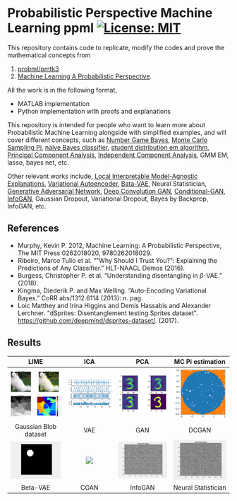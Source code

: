 # Probabilistic Perspective Machine Learning ppml [![License: MIT](https://img.shields.io/badge/License-MIT-yellow.svg)](https://opensource.org/licenses/MIT)
This repository contains code to replicate, modify the codes and prove the mathematical concepts from 
1. [probml/pmtk3](https://github.com/probml/pmtk3)
2. [Machine Learning A Probabilistic Perspective](https://doc.lagout.org/science/Artificial%20Intelligence/Machine%20learning/Machine%20Learning_%20A%20Probabilistic%20Perspective%20%5BMurphy%202012-08-24%5D.pdf).  


All the work is in the following format, 
- MATLAB implementation
- Python implementation with proofs and explanations

This repository is intended for people who want to learn more about Probabilistic Machine Learning alongside with simplified examples, and will cover different concepts, such as [Number Game Bayes](https://github.com/zcemycl/ProbabilisticPerspectiveMachineLearning/blob/master/Machine%20Learning%20A%20Probabilistic%20Perspective/3GMDD/F3.2/3.2numberGame.ipynb), [Monte Carlo Sampling Pi](https://github.com/zcemycl/ProbabilisticPerspectiveMachineLearning/blob/master/Machine%20Learning%20A%20Probabilistic%20Perspective/2Probability/F2.19/2.19mcEstimatePi.ipynb), [naive Bayes classifier](https://github.com/zcemycl/ProbabilisticPerspectiveMachineLearning/blob/master/Machine%20Learning%20A%20Probabilistic%20Perspective/3GMDD/F3.8/3.8naiveBayesBowDemo.ipynb), [student distribution em algorithm](https://github.com/zcemycl/ProbabilisticPerspectiveMachineLearning/blob/master/Machine%20Learning%20A%20Probabilistic%20Perspective/2Probability/F2.8/2.8RobustDemo.ipynb), [Principal Component Analysis](https://github.com/zcemycl/ProbabilisticPerspectiveMachineLearning/blob/master/Machine%20Learning%20A%20Probabilistic%20Perspective/12LatentLinearModels/F12.5/12.5pcaImageDemo.ipynb), [Independent Component Analysis](https://github.com/zcemycl/ProbabilisticPerspectiveMachineLearning/blob/master/Machine%20Learning%20A%20Probabilistic%20Perspective/12LatentLinearModels/F12.20/12.20icaDemo.ipynb), GMM EM, lasso, bayes net, etc.

Other relevant works include, [Local Interpretable Model-Agnostic Explanations](https://github.com/zcemycl/ProbabilisticPerspectiveMachineLearning/blob/master/LIME/LIME.ipynb), [Variational Autoencoder](https://github.com/zcemycl/ProbabilisticPerspectiveMachineLearning/blob/master/Variational%20Autoencoder%20and%20Its%20extension/VAE/VAE.m), [Bata-VAE](https://github.com/zcemycl/ProbabilisticPerspectiveMachineLearning/blob/master/Variational%20Autoencoder%20and%20Its%20extension/BVAE/BVAE.m), Neural Statistician, [Generative Adversarial Network](https://github.com/zcemycl/ProbabilisticPerspectiveMachineLearning/blob/master/Generative%20Adversarial%20Network%20and%20its%20extension/GAN/GAN.m), [Deep Convolution GAN](https://github.com/zcemycl/ProbabilisticPerspectiveMachineLearning/blob/master/Generative%20Adversarial%20Network%20and%20its%20extension/DCGAN/DCGAN.m), [Conditional-GAN](https://github.com/zcemycl/ProbabilisticPerspectiveMachineLearning/blob/master/Generative%20Adversarial%20Network%20and%20its%20extension/CGAN/CGAN.m), [InfoGAN](https://github.com/zcemycl/ProbabilisticPerspectiveMachineLearning/blob/master/Generative%20Adversarial%20Network%20and%20its%20extension/InfoGAN/InfoGAN.m), Gaussian Dropout, Variational Dropout, Bayes by Backprop, InfoGAN, etc.

 ## References
 - Murphy, Kevin P. 2012, Machine Learning: A Probabilistic Perspective, The MIT Press 0262018020, 9780262018029. 
 - Ribeiro, Marco Tulio et al. “"Why Should I Trust You?": Explaining the Predictions of Any Classifier.” HLT-NAACL Demos (2016).
 - Burgess, Christopher P. et al. “Understanding disentangling in $\beta$-VAE.” (2018).
 - Kingma, Diederik P. and Max Welling. “Auto-Encoding Variational Bayes.” CoRR abs/1312.6114 (2013): n. pag.
 - Loic Matthey and Irina Higgins and Demis Hassabis and Alexander Lerchner. "dSprites: Disentanglement testing Sprites dataset". https://github.com/deepmind/dsprites-dataset/. (2017).

 
 ## Results
LIME         |  ICA  | PCA|MC Pi estimation
:-------------------------:|:-------------------------:|:-------------------------:|:-------------------------:
<img src="https://github.com/zcemycl/ProbabilisticPerspectiveMachineLearning/blob/master/LIME/result.png" width="200" > |  <img src="https://github.com/zcemycl/ProbabilisticPerspectiveMachineLearning/blob/master/Machine%20Learning%20A%20Probabilistic%20Perspective/12LatentLinearModels/F12.20/icaresult.png" width="200" >|<img src="https://github.com/zcemycl/ProbabilisticPerspectiveMachineLearning/blob/master/Machine%20Learning%20A%20Probabilistic%20Perspective/12LatentLinearModels/F12.5/pcaresult.png" width="200" >|<img src="https://github.com/zcemycl/ProbabilisticPerspectiveMachineLearning/blob/master/Machine%20Learning%20A%20Probabilistic%20Perspective/2Probability/F2.19/result.png" width="200" >
Gaussian Blob dataset|VAE|GAN|DCGAN
<img src="https://github.com/zcemycl/ProbabilisticPerspectiveMachineLearning/blob/master/Variational%20Autoencoder%20and%20Its%20extension/BVAE/GaussBlob.gif" width="200" >|<img src="https://github.com/zcemycl/ProbabilisticPerspectiveMachineLearning/blob/master/Variational%20Autoencoder%20and%20Its%20extension/VAE/VAEmnist.gif" width="200" >|<img src="https://github.com/zcemycl/ProbabilisticPerspectiveMachineLearning/blob/master/Generative%20Adversarial%20Network%20and%20its%20extension/GAN/GANmnist.gif" width="200">|<img src="https://github.com/zcemycl/ProbabilisticPerspectiveMachineLearning/blob/master/Generative%20Adversarial%20Network%20and%20its%20extension/DCGAN/DCGANmnist.gif" width="200">
Beta-VAE|CGAN|InfoGAN|Neural Statistician

